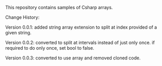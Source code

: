 This repository contains samples of Csharp arrays.

Change History:

Version 0.0.1: added string array extension to split at index provided of a given string.

Version 0.0.2: converted to split at intervals instead of just only once. if required to do only once, set bool to false.

Version 0.0.3: converted to use array and removed cloned code.
